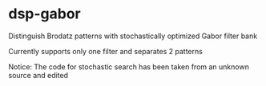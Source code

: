 # dsp-gabor
Distinguish Brodatz patterns with stochastically optimized Gabor filter bank

Currently supports only one filter and separates 2 patterns

Notice: The code for stochastic search has been taken from an unknown source and edited
